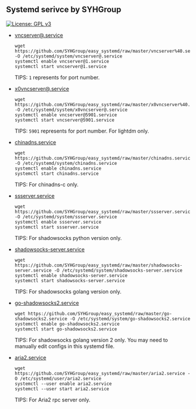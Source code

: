 ## Systemd serivce by SYHGroup  

[![License: GPL v3](https://img.shields.io/badge/License-GPL%20v3-blue.svg)](./LICENSE)  

 * [vncserver@.service](https://github.com/SYHGroup/easy_systemd/blob/master/vncserver%40.service)
   ```
   wget https://github.com/SYHGroup/easy_systemd/raw/master/vncserver%40.service -O /etc/systemd/system/vncserver@.service
   systemctl enable vncserver@1.service
   systemctl start vncserver@1.service
   ```
   TIPS: `1` represents for port number.

 * [x0vncserver@.service](https://github.com/SYHGroup/easy_systemd/blob/master/x0vncserver%40.service)
   ```
   wget https://github.com/SYHGroup/easy_systemd/raw/master/x0vncserver%40.service -O /etc/systemd/system/x0vncserver@.service
   systemctl enable vncserver@5901.service
   systemctl start vncserver@5901.service
   ```
   TIPS: `5901` represents for port number. For lightdm only.

 * [chinadns.service](https://github.com/SYHGroup/easy_systemd/blob/master/chinadns.service)
   ```
   wget https://github.com/SYHGroup/easy_systemd/raw/master/chinadns.service -O /etc/systemd/system/chinadns.service
   systemctl enable chinadns.service
   systemctl start chinadns.service
   ```
   TIPS: For chinadns-c only.

 * [ssserver.service](https://github.com/SYHGroup/easy_systemd/blob/master/ssserver.service)
   ```
   wget https://github.com/SYHGroup/easy_systemd/raw/master/ssserver.service -O /etc/systemd/system/ssserver.service
   systemctl enable ssserver.service
   systemctl start ssserver.service
   ```
   TIPS: For shadowsocks python version only.


 * [shadowsocks-server.service](https://github.com/SYHGroup/easy_systemd/blob/master/shadowsocks-server.service)
   ```
   wget https://github.com/SYHGroup/easy_systemd/raw/master/shadowsocks-server.service -O /etc/systemd/system/shadowsocks-server.service
   systemctl enable shadowsocks-server.service
   systemctl start shadowsocks-server.service
   ```
   TIPS: For shadowsocks golang version only.

* [go-shadowsocks2.service](https://github.com/SYHGroup/easy_systemd/blob/master/go-shadowsocks2.service)
   ```
   wget https://github.com/SYHGroup/easy_systemd/raw/master/go-shadowsocks2.service -O /etc/systemd/system/go-shadowsocks2.service
   systemctl enable go-shadowsocks2.service
   systemctl start go-shadowsocks2.service
   ```
   TIPS: For shadowsocks golang version 2 only. You may need to manually edit configs in this systemd file.

* [aria2.service](https://github.com/SYHGroup/easy_systemd/blob/master/aria2.service)
   ```
   wget https://github.com/SYHGroup/easy_systemd/raw/master/aria2.service -O /etc/systemd/user/aria2.service
   systemctl --user enable aria2.service
   systemctl --user start aria2.service
   ```
   TIPS: For Aria2 rpc server only.
